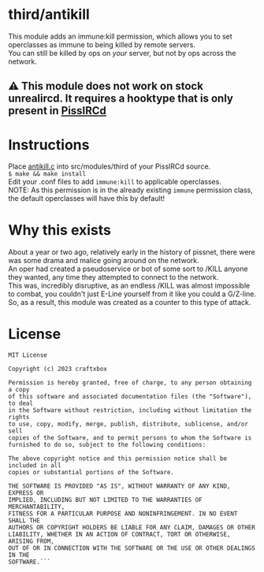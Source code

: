 # third/antikill
This module adds an immune:kill permission, which allows you to set operclasses as immune to being killed by remote servers.  
You can still be killed by ops on *your* server, but not by ops across the network.  
## ⚠️ This module does not work on stock unrealircd. It requires a hooktype that is only present in [PissIRCd](https://github.com/pissnet/pissircd)  
  
# Instructions
Place [antikill.c](/antikill.c) into src/modules/third of your PissIRCd source.  
`$ make && make install`  
Edit your .conf files to add `immune:kill` to applicable operclasses.  
NOTE: As this permission is in the already existing `immune` permission class, the default operclasses will have this by default!  
  
# Why this exists
About a year or two ago, relatively early in the history of pissnet, there were was some drama and malice going around on the network.  
An oper had created a pseudoservice or bot of some sort to /KILL anyone they wanted, any time they attempted to connect to the network.  
This was, incredibly disruptive, as an endless /KILL was almost impossible to combat, you couldn't just E-Line yourself from it like you could a G/Z-line.  
So, as a result, this module was created as a counter to this type of attack.  
  
# License

```
MIT License

Copyright (c) 2023 craftxbox

Permission is hereby granted, free of charge, to any person obtaining a copy
of this software and associated documentation files (the "Software"), to deal
in the Software without restriction, including without limitation the rights
to use, copy, modify, merge, publish, distribute, sublicense, and/or sell
copies of the Software, and to permit persons to whom the Software is
furnished to do so, subject to the following conditions:

The above copyright notice and this permission notice shall be included in all
copies or substantial portions of the Software.

THE SOFTWARE IS PROVIDED "AS IS", WITHOUT WARRANTY OF ANY KIND, EXPRESS OR
IMPLIED, INCLUDING BUT NOT LIMITED TO THE WARRANTIES OF MERCHANTABILITY,
FITNESS FOR A PARTICULAR PURPOSE AND NONINFRINGEMENT. IN NO EVENT SHALL THE
AUTHORS OR COPYRIGHT HOLDERS BE LIABLE FOR ANY CLAIM, DAMAGES OR OTHER
LIABILITY, WHETHER IN AN ACTION OF CONTRACT, TORT OR OTHERWISE, ARISING FROM,
OUT OF OR IN CONNECTION WITH THE SOFTWARE OR THE USE OR OTHER DEALINGS IN THE
SOFTWARE.```
